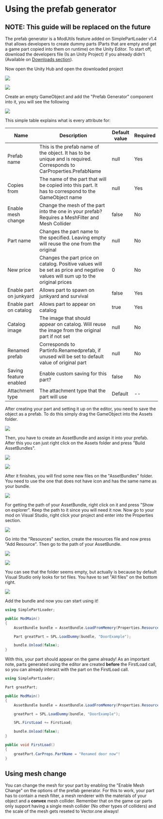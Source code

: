# Using the prefab generator

## NOTE: This guide will be replaced on the future

The prefab generator is a ModUtils feature added on SimplePartLoader v1.4 that allows developers to create dummy parts (Parts that are empty and get a game part copied into them on runtime) on the Unity Editor. To start off, download the developers file (Is an Unity Project) if you already didn't (Available on [Downloads section](downloads.md)).

Now open the Unity Hub and open the downloaded project

![](../images/prefab_gen/Screenshot_1.png)

![](../images/prefab_gen/Screenshot_2.png)

Create an empty GameObject and add the "Prefab Generator" component into it, you will see the following

![](../images/prefab_gen/Screenshot_3.png)

This simple table explains what is every attribute for:

Name | Description | Default value | Required
-----|-------------|---------------|---------
Prefab name | This is the prefab name of the object. It has to be unique and is required. Corresponds to CarProperties.PrefabName | null | Yes
Copies from | The name of the part that will be copied into this part. It has to correspond to the GameObject name | null | Yes 
Enable mesh change | Change the mesh of the part into the one in your prefab? Requires a MeshFilter and Mesh Collider | false | No
Part name | Changes the part name to the specified. Leaving empty will reuse the one from the original | null | No
New price | Changes the part price on catalog. Positive values will be set as price and negative values will sum up to the original prices | 0 | No
Enable part on junkyard | Allows part to spawn on junkyard and survival | false | Yes
Enable part on catalog | Allows part to appear on catalog | true | Yes
Catalog image | The image that should appear on catalog. Will reuse the image from the original part if not set | null | No
Renamed prefab | Corresponds to Partinfo.Renamedprefab, if unused will be set to default value of original part | null | No
Saving feature enabled | Enable custom saving for this part? | false | No
Attachment type | The attachment type that the part will use | Default | --

After creating your part and setting it up on the editor, you need to save the object as a prefab. To do this simply drag the GameObject into the Assets folder. 

![](../images/prefab_gen/Screenshot_4.png)

Then, you have to create an AssetBundle and assign it into your prefab. After this you can just right click on the Assets folder and press "Build AssetBundles".

![](../images/prefab_gen/Screenshot_5.png)

![](../images/prefab_gen/Screenshot_6.png)

After it finishes, you will find some new files on the "AssetBundles" folder. You need to use the one that does not have icon and has the same name as your bundle.

![](../images/prefab_gen/Screenshot_7.png)

For getting the path of your AssetBundle, right click on it and press "Show on explorer". Keep the path to it since you will need it now. Now go to your mod on Visual Studio, right click your project and enter into the Properties section.

![](../images/prefab_gen/Screenshot_8.png)

Go into the "Resources" section, create the resources file and now press "Add Resource". Then go to the path of your AssetBundle.

![](../images/prefab_gen/Screenshot_9.png)

![](../images/prefab_gen/Screenshot_10.png)

You can see that the folder seems empty, but actually is because by default Visual Studio only looks for txt files. You have to set "All files" on the bottom right.

![](../images/prefab_gen/Screenshot_11.png)

Add the bundle and now you can start using it!
```csharp
using SimplePartLoader;

public ModMain()
{
    AssetBundle bundle = AssetBundle.LoadFromMemory(Properties.Resources.example);

    Part greatPart = SPL.LoadDummy(bundle, "DoorExample");

    bundle.Unload(false);
}
```

With this, your part should appear on the game already!
As an important note, parts generated using the editor are created **before** the FirstLoad call, so you can already interact with the part on the FirstLoad call.

```csharp
using SimplePartLoader;

Part greatPart;

public ModMain()
{
    AssetBundle bundle = AssetBundle.LoadFromMemory(Properties.Resources.example);

    greatPart = SPL.LoadDummy(bundle, "DoorExample");

    SPL.FirstLoad += FirstLoad;

    bundle.Unload(false);
}

public void FirstLoad()
{
    greatPart.CarProps.PartName = "Renamed door now"!
}
```

## Using mesh change <!-- {docsify-ignore} -->

You can change the mesh for your part by enabling the "Enable Mesh Change" on the options of the prefab generator. For this to work, your part has to contain a mesh filter, a mesh renderer with the materials of your object and a **convex** mesh collider. Remember that on the game car parts only support having a single mesh collider (No other types of colliders) and the scale of the mesh gets reseted to Vector.one always!

